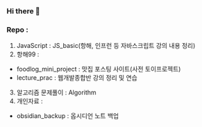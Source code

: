### Hi there 👋

### Repo : 
1. JavaScript : JS_basic(항해, 인프런 등 자바스크립트 강의 내용 정리)
2. 항해99 : 
- foodlog_mini_project : 맛집 포스팅 사이트(사전 토이프로젝트) 
- lecture_prac : 웹개발종합반 강의 정리 및 연습
3. 알고리즘 문제풀이 : Algorithm
4. 개인자료 :
- obsidian_backup : 옵시디언 노트 백업
   
<!--
**vjiji/vjiji** is a ✨ _special_ ✨ repository because its `README.md` (this file) appears on your GitHub profile.

Here are some ideas to get you started:

- 🔭 I’m currently working on ...
- 🌱 I’m currently learning ...
- 👯 I’m looking to collaborate on ...
- 🤔 I’m looking for help with ...
- 💬 Ask me about ...
- 📫 How to reach me: ...
- 😄 Pronouns: ...
- ⚡ Fun fact: ...
-->
